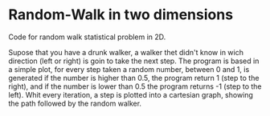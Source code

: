 # Random-Walk in two dimensions
Code for random walk statistical problem in 2D.

Supose that you have a drunk walker, a walker thet didn't know in wich direction (left or right) is goin to take the next step. 
The program is based in a simple plot, for every step taken a random number, between 0 and 1, is generated if the number is higher than 0.5,
the program return 1 (step to the right), and if the number is lower than 0.5 the program returns -1 (step to the left). 
Whit every iteration, a step is plotted into a cartesian graph, showing the path followed by the random walker.
